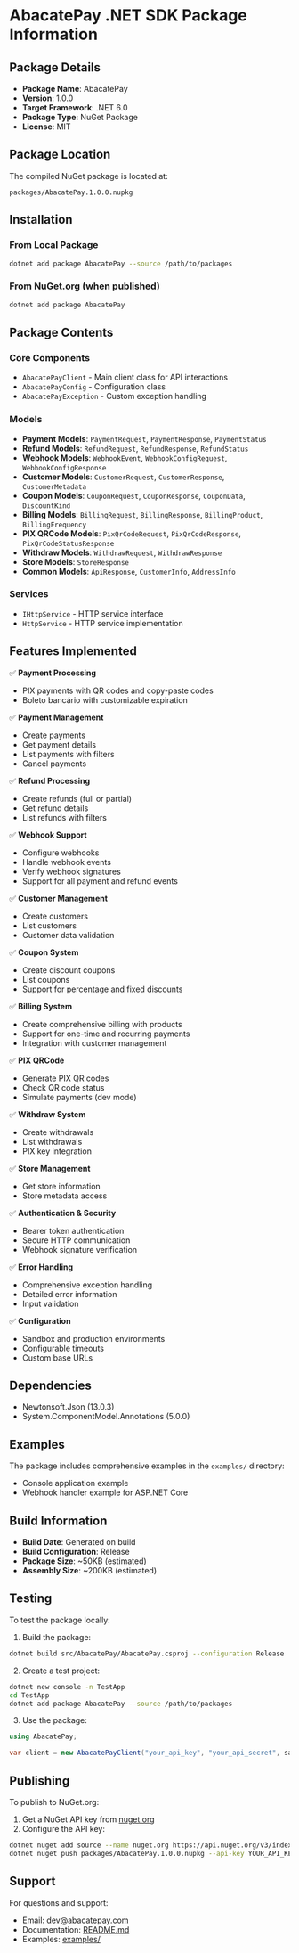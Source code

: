 # AbacatePay .NET SDK Package Information

## Package Details

- **Package Name**: AbacatePay
- **Version**: 1.0.0
- **Target Framework**: .NET 6.0
- **Package Type**: NuGet Package
- **License**: MIT

## Package Location

The compiled NuGet package is located at:
```
packages/AbacatePay.1.0.0.nupkg
```

## Installation

### From Local Package
```bash
dotnet add package AbacatePay --source /path/to/packages
```

### From NuGet.org (when published)
```bash
dotnet add package AbacatePay
```

## Package Contents

### Core Components
- `AbacatePayClient` - Main client class for API interactions
- `AbacatePayConfig` - Configuration class
- `AbacatePayException` - Custom exception handling

### Models
- **Payment Models**: `PaymentRequest`, `PaymentResponse`, `PaymentStatus`
- **Refund Models**: `RefundRequest`, `RefundResponse`, `RefundStatus`
- **Webhook Models**: `WebhookEvent`, `WebhookConfigRequest`, `WebhookConfigResponse`
- **Customer Models**: `CustomerRequest`, `CustomerResponse`, `CustomerMetadata`
- **Coupon Models**: `CouponRequest`, `CouponResponse`, `CouponData`, `DiscountKind`
- **Billing Models**: `BillingRequest`, `BillingResponse`, `BillingProduct`, `BillingFrequency`
- **PIX QRCode Models**: `PixQrCodeRequest`, `PixQrCodeResponse`, `PixQrCodeStatusResponse`
- **Withdraw Models**: `WithdrawRequest`, `WithdrawResponse`
- **Store Models**: `StoreResponse`
- **Common Models**: `ApiResponse`, `CustomerInfo`, `AddressInfo`

### Services
- `IHttpService` - HTTP service interface
- `HttpService` - HTTP service implementation

## Features Implemented

✅ **Payment Processing**
- PIX payments with QR codes and copy-paste codes
- Boleto bancário with customizable expiration

✅ **Payment Management**
- Create payments
- Get payment details
- List payments with filters
- Cancel payments

✅ **Refund Processing**
- Create refunds (full or partial)
- Get refund details
- List refunds with filters

✅ **Webhook Support**
- Configure webhooks
- Handle webhook events
- Verify webhook signatures
- Support for all payment and refund events

✅ **Customer Management**
- Create customers
- List customers
- Customer data validation

✅ **Coupon System**
- Create discount coupons
- List coupons
- Support for percentage and fixed discounts

✅ **Billing System**
- Create comprehensive billing with products
- Support for one-time and recurring payments
- Integration with customer management

✅ **PIX QRCode**
- Generate PIX QR codes
- Check QR code status
- Simulate payments (dev mode)

✅ **Withdraw System**
- Create withdrawals
- List withdrawals
- PIX key integration

✅ **Store Management**
- Get store information
- Store metadata access

✅ **Authentication & Security**
- Bearer token authentication
- Secure HTTP communication
- Webhook signature verification

✅ **Error Handling**
- Comprehensive exception handling
- Detailed error information
- Input validation

✅ **Configuration**
- Sandbox and production environments
- Configurable timeouts
- Custom base URLs

## Dependencies

- Newtonsoft.Json (13.0.3)
- System.ComponentModel.Annotations (5.0.0)

## Examples

The package includes comprehensive examples in the `examples/` directory:
- Console application example
- Webhook handler example for ASP.NET Core

## Build Information

- **Build Date**: Generated on build
- **Build Configuration**: Release
- **Package Size**: ~50KB (estimated)
- **Assembly Size**: ~200KB (estimated)

## Testing

To test the package locally:

1. Build the package:
```bash
dotnet build src/AbacatePay/AbacatePay.csproj --configuration Release
```

2. Create a test project:
```bash
dotnet new console -n TestApp
cd TestApp
dotnet add package AbacatePay --source /path/to/packages
```

3. Use the package:
```csharp
using AbacatePay;

var client = new AbacatePayClient("your_api_key", "your_api_secret", sandbox: true);
```

## Publishing

To publish to NuGet.org:

1. Get a NuGet API key from [nuget.org](https://www.nuget.org)
2. Configure the API key:
```bash
dotnet nuget add source --name nuget.org https://api.nuget.org/v3/index.json
dotnet nuget push packages/AbacatePay.1.0.0.nupkg --api-key YOUR_API_KEY --source nuget.org
```

## Support

For questions and support:
- Email: dev@abacatepay.com
- Documentation: [README.md](README.md)
- Examples: [examples/](examples/)
